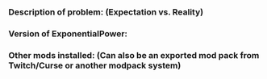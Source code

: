 ### Description of problem: (Expectation vs. Reality)

### Version of ExponentialPower:

### Other mods installed: (Can also be an exported mod pack from Twitch/Curse or another modpack system)